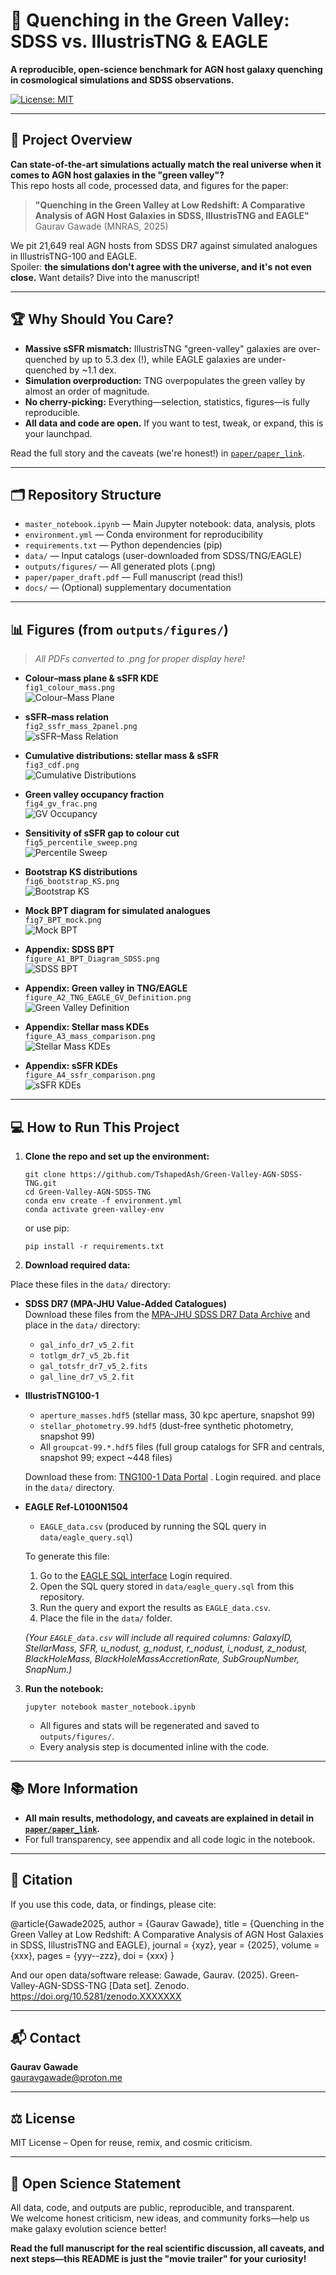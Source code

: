 # 🌌 Quenching in the Green Valley: SDSS vs. IllustrisTNG & EAGLE

**A reproducible, open-science benchmark for AGN host galaxy quenching in cosmological simulations and SDSS observations.**

[![License: MIT](https://img.shields.io/badge/License-MIT-blue.svg)](LICENSE)

---

## 🚀 Project Overview

**Can state-of-the-art simulations actually match the real universe when it comes to AGN host galaxies in the "green valley"?**  
This repo hosts all code, processed data, and figures for the paper:

> **"Quenching in the Green Valley at Low Redshift: A Comparative Analysis of AGN Host Galaxies in SDSS, IllustrisTNG and EAGLE"**  
> Gaurav Gawade (MNRAS, 2025)

We pit 21,649 real AGN hosts from SDSS DR7 against simulated analogues in IllustrisTNG-100 and EAGLE.  
Spoiler: **the simulations don't agree with the universe, and it's not even close.** Want details? Dive into the manuscript!

---

## 🏆 Why Should You Care?

- **Massive sSFR mismatch:** IllustrisTNG "green-valley" galaxies are over-quenched by up to 5.3 dex (!), while EAGLE galaxies are under-quenched by ~1.1 dex.
- **Simulation overproduction:** TNG overpopulates the green valley by almost an order of magnitude.
- **No cherry-picking:** Everything—selection, statistics, figures—is fully reproducible.
- **All data and code are open.** If you want to test, tweak, or expand, this is your launchpad.

Read the full story and the caveats (we're honest!) in [`paper/paper_link`](paper/paper_link).

---

## 🗂 Repository Structure

- `master_notebook.ipynb` — Main Jupyter notebook: data, analysis, plots
- `environment.yml` — Conda environment for reproducibility
- `requirements.txt` — Python dependencies (pip)
- `data/` — Input catalogs (user-downloaded from SDSS/TNG/EAGLE)
- `outputs/figures/` — All generated plots (.png)
- `paper/paper_draft.pdf` — Full manuscript (read this!)
- `docs/` — (Optional) supplementary documentation



---

## 📊 Figures (from `outputs/figures/`)

> *All PDFs converted to .png for proper display here!*

- **Colour–mass plane & sSFR KDE**  
  `fig1_colour_mass.png`  
  ![Colour–Mass Plane](outputs/figures/fig1_colour_mass.png)

- **sSFR–mass relation**  
  `fig2_ssfr_mass_2panel.png`  
  ![sSFR–Mass Relation](outputs/figures/fig2_ssfr_mass_2panel.png)

- **Cumulative distributions: stellar mass & sSFR**  
  `fig3_cdf.png`  
  ![Cumulative Distributions](outputs/figures/fig3_cdf.png)

- **Green valley occupancy fraction**  
  `fig4_gv_frac.png`  
  ![GV Occupancy](outputs/figures/fig4_gv_frac.png)

- **Sensitivity of sSFR gap to colour cut**  
  `fig5_percentile_sweep.png`  
  ![Percentile Sweep](outputs/figures/fig5_percentile_sweep.png)

- **Bootstrap KS distributions**  
  `fig6_bootstrap_KS.png`  
  ![Bootstrap KS](outputs/figures/fig6_bootstrap_KS.png)

- **Mock BPT diagram for simulated analogues**  
  `fig7_BPT_mock.png`  
  ![Mock BPT](outputs/figures/fig7_BPT_mock.png)

- **Appendix: SDSS BPT**  
  `figure_A1_BPT_Diagram_SDSS.png`  
  ![SDSS BPT](outputs/figures/figure_A1_BPT_Diagram_SDSS.png)

- **Appendix: Green valley in TNG/EAGLE**  
  `figure_A2_TNG_EAGLE_GV_Definition.png`  
  ![Green Valley Definition](outputs/figures/figure_A2_TNG_EAGLE_GV_Definition.png)

- **Appendix: Stellar mass KDEs**  
  `figure_A3_mass_comparison.png`  
  ![Stellar Mass KDEs](outputs/figures/figure_A3_mass_comparison.png)

- **Appendix: sSFR KDEs**  
  `figure_A4_ssfr_comparison.png`  
  ![sSFR KDEs](outputs/figures/figure_A4_ssfr_comparison.png)


---

## 💻 How to Run This Project

1. **Clone the repo and set up the environment:**
    ```
    git clone https://github.com/TshapedAsh/Green-Valley-AGN-SDSS-TNG.git
    cd Green-Valley-AGN-SDSS-TNG
    conda env create -f environment.yml
    conda activate green-valley-env
    ```
    or use pip:
    ```
    pip install -r requirements.txt
    ```

2. **Download required data:**

Place these files in the `data/` directory:

- **SDSS DR7 (MPA-JHU Value-Added Catalogues)**  
  Download these files from the [MPA-JHU SDSS DR7 Data Archive](https://wwwmpa.mpa-garching.mpg.de/SDSS/DR7/Data/) and place in the `data/` directory:
  - `gal_info_dr7_v5_2.fit`
  - `totlgm_dr7_v5_2b.fit`
  - `gal_totsfr_dr7_v5_2.fits`
  - `gal_line_dr7_v5_2.fit`



- **IllustrisTNG100-1**
  - `aperture_masses.hdf5` (stellar mass, 30 kpc aperture, snapshot 99)
  - `stellar_photometry.99.hdf5` (dust-free synthetic photometry, snapshot 99)
  - All `groupcat-99.*.hdf5` files (full group catalogs for SFR and centrals, snapshot 99; expect ~448 files)
  
  Download these from: [TNG100-1 Data Portal](https://www.tng-project.org/data/downloads/TNG100-1/) . Login required.
  and place in the `data/` directory.


- **EAGLE Ref-L0100N1504**  
  - `EAGLE_data.csv` (produced by running the SQL query in `data/eagle_query.sql`)

  To generate this file:
  1. Go to the [EAGLE SQL interface](http://virgodb.dur.ac.uk:8080/Eagle/) Login required.
  2. Open the SQL query stored in `data/eagle_query.sql` from this repository.
  3. Run the query and export the results as `EAGLE_data.csv`.
  4. Place the file in the `data/` folder.

  *(Your `EAGLE_data.csv` will include all required columns: GalaxyID, StellarMass, SFR, u_nodust, g_nodust, r_nodust, i_nodust, z_nodust, BlackHoleMass, BlackHoleMassAccretionRate, SubGroupNumber, SnapNum.)*





3. **Run the notebook:**
    ```
    jupyter notebook master_notebook.ipynb
    ```
    - All figures and stats will be regenerated and saved to `outputs/figures/`.
    - Every analysis step is documented inline with the code.

---

## 📚 More Information

- **All main results, methodology, and caveats are explained in detail in [`paper/paper_link`](paper/paper_link).**
- For full transparency, see appendix and all code logic in the notebook.

---

## 📜 Citation

If you use this code, data, or findings, please cite:

@article{Gawade2025,
author = {Gaurav Gawade},
title = {Quenching in the Green Valley at Low Redshift: A Comparative Analysis of AGN Host Galaxies in SDSS, IllustrisTNG and EAGLE},
journal = {xyz},
year = {2025},
volume = {xxx},
pages = {yyy--zzz},
doi = {xxx} 
}


And our open data/software release:
Gawade, Gaurav. (2025). Green-Valley-AGN-SDSS-TNG [Data set]. Zenodo. https://doi.org/10.5281/zenodo.XXXXXXX



---

## 📬 Contact

**Gaurav Gawade**  
[gauravgawade@proton.me](mailto:gauravgawade@proton.me)

---

## ⚖️ License

MIT License – Open for reuse, remix, and cosmic criticism.

---

## 🚦 Open Science Statement

All data, code, and outputs are public, reproducible, and transparent.  
We welcome honest criticism, new ideas, and community forks—help us make galaxy evolution science better!

**Read the full manuscript for the real scientific discussion, all caveats, and next steps—this README is just the "movie trailer" for your curiosity!**
